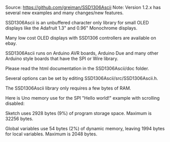 Source: https://github.com/greiman/SSD1306Ascii
Note: Version 1.2.x has several new examples and many changes/new features.

SSD1306Ascii is an unbuffered character only library for small OLED
displays like the Adafruit 1.3" and 0.96" Monochrome displays.

Many low cost OLED displays with SSD1306 controllers are available on ebay.

SSD1306Ascii runs on Arduino AVR boards, Arduino Due and many other
Arduino style boards that have the SPI or Wire library.

Please read the html documentation in the SSD1306Ascii/doc folder.

Several options can be set by editing SSD1306Ascii/src/SSD1306Ascii.h.

The SSD1306Ascii library only requires a few bytes of RAM.

Here is Uno memory use for the SPI "Hello world!" example with
scrolling disabled:

Sketch uses 2928 bytes (9%) of program storage space. Maximum is 32256 bytes.

Global variables use 54 bytes (2%) of dynamic memory, leaving 1994 bytes for local variables. Maximum is 2048 bytes.







